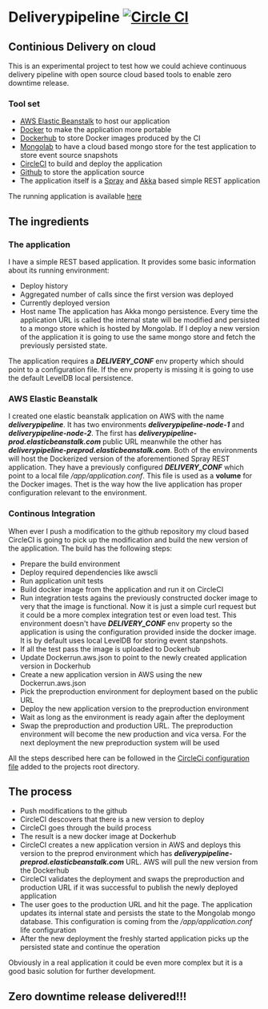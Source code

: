 # Deliverypipeline [![Circle CI](https://circleci.com/gh/lachatak/deliverypipeline/tree/master.svg?style=svg)](https://circleci.com/gh/lachatak/deliverypipeline/tree/master)

## Continious Delivery on cloud ##
This is an experimental project to test how we could achieve continuous delivery pipeline with open source cloud based tools to enable zero downtime release. 

### Tool set ###
- [AWS Elastic Beanstalk](http://aws.amazon.com/elasticbeanstalk/) to host our application
- [Docker](https://www.docker.com/) to make the application more portable
- [Dockerhub](https://hub.docker.com/) to store Docker images produced by the CI
- [Mongolab](https://mongolab.com/) to have a cloud based mongo store for the test application to store event source snapshots
- [CircleCI](https://circleci.com/) to build and deploy the application
- [Github](https://github.com/lachatak) to store the application source
- The application itself is a [Spray](http://spray.io/) and [Akka](http://akka.io/) based simple REST application

The running application is available [here](http://deliverypipeline-prod.elasticbeanstalk.com/)

## The ingredients ##

### The application ###
I have a simple REST based application. It provides some basic information about its running environment:
- Deploy history
- Aggregated number of calls since the first version was deployed
- Currently deployed version
- Host name
The application has Akka mongo persistence. Every time the application URL is called the internal state will be modified and persisted to a mongo store which is hosted by Mongolab. If I deploy a new version of the application it is going to use the same mongo store and fetch the previously persisted state.

The application requires a ***DELIVERY_CONF*** env property which should point to a configuration file. If the env property is missing it is going to use the default LevelDB local persistence.

### AWS Elastic Beanstalk ###
I created one elastic beanstalk application on AWS with the name ***deliverypipeline***. It has two environments ***deliverypipeline-node-1*** and ***deliverypipeline-node-2***. The first has ***deliverypipeline-prod.elasticbeanstalk.com*** public URL meanwhile the other has ***deliverypipeline-preprod.elasticbeanstalk.com***. Both of the environments will host the Dockerized version of the aforementioned Spray REST application. They have a previously configured ***DELIVERY_CONF*** which point to a local file */app/application.conf*. This file is used as a **volume** for the Docker images. Thet is the way how the live application has proper configuration relevant to the environment. 

### Continous Integration ###
When ever I push a modification to the github repository my cloud based CircleCI is going to pick up the modification and build the new version of the application.
The build has the following steps:
- Prepare the build environment
- Deploy required dependencies like awscli
- Run application unit tests
- Build docker image from the application and run it on CircleCI
- Run integration tests agains the previously constructed docker image to very that the image is functional. Now it is just a simple curl request but it could be a more complex integration test or even load test. This environment doesn't have ***DELIVERY_CONF*** env property so the application is using the configuration provided inside the docker image. It is by default uses local LevelDB for storing event stanpshots.
- If all the test pass the image is uploaded to Dockerhub
- Update Dockerrun.aws.json to point to the newly created application version in Dockerhub
- Create a new application version in AWS using the new Dockerrun.aws.json
- Pick the preproduction environment for deployment based on the public URL
- Deploy the new application version to the preproduction environment
- Wait as long as the environment is ready again after the deployment
- Swap the preproduction and production URL. The preproduction environment will become the new production and vica versa. For the next deployment the new preproduction system will be used 

All the steps described here can be followed in the [CircleCi configuration file](circle.yml) added to the projects root directory. 

## The process ##
- Push modifications to the github
- CircleCI descovers that there is a new version to deploy
- CircleCI goes through the build process
- The result is a new docker image at Dockerhub
- CircleCI creates a new application version in AWS and deploys this version to the preprod environment which has ***deliverypipeline-preprod.elasticbeanstalk.com*** URL. AWS will pull the new version from the Dockerhub
- CircleCI validates the deployment and swaps the preproduction and production URL if it was successful to publish the newly deployed application
- The user goes to the production URL and hit the page. The application updates its internal state and persists the state to the Mongolab mongo database. This configuration is coming from the */app/application.conf* life configuration
- After the new deployment the freshly started application picks up the persisted state and continue the operation

Obviously in a real application it could be even more complex but it is a good basic solution for further development.

## Zero downtime release delivered!!! ##

 

